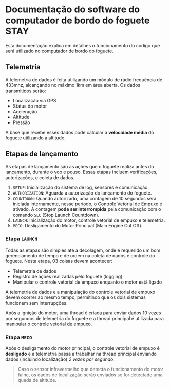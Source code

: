 # Documentação do software do computador de bordo do foguete STAY

Esta documentação explica em detalhes o funcionamento do código que será utilizado no computador de bordo do foguete.

## Telemetria

A telemetria de dados é feita utilizando um módulo de rádio frequência de 433mhz, alcançando no máximo 1km em área aberta. Os dados transmitidos serão:

- Localização via GPS
- Status do motor
- Aceleração
- Altitude
- Pressão

A base que recebe esses dados pode calcular a **velocidade média** do foguete utilizando a altitude.

## Etapas de lançamento

As etapas de lançamento são as ações que o foguete realiza antes do lançamento, durante o voo e pouso. Essas etapas incluem verificações, autorizações, e coleta de dados.

1. `SETUP`: Inicialização do sistema de log, sensores e comunicação.
2. `AUTHORIZATION`: Aguarda a autorização do lançamento do foguete.
3. `COUNTDOWN`: Quando autorizado, uma contagem de 10 segundos será iniciada internamente, nesse período, o Controle Vetorial de Empuxo é ativado. A contagem **pode ser interrompida** pela comunicação com o comando `SLC` (Stop Launch Countdown).
4. `LAUNCH`: Inicialização do motor, controle vetorial de empuxo e telemetria.
5. `MECO`: Desligamento do Motor Principal (Main Engine Cut Off).

### Etapa `LAUNCH`

Todas as etapas são simples até a decolagem, onde é requerido um bom gerenciamento de tempo e de ordem na coleta de dados e controle do foguete. Nesta etapa, 03 coisas devem acontecer:

- Telemetria de dados
- Registro de ações realizadas pelo foguete (logging)
- Manipular o controle vetorial de empuxo enquanto o motor está ligado

A telemetria de dados e a manipulação do controle vetorial de empuxo devem ocorrer ao mesmo tempo, permitindo que os dois sistemas funcionem sem interrupções.

Após a ignição do motor, uma thread é criada para enviar dados 10 vezes por segundos de telemetria do foguete e a thread principal é utilizada para manipular o controle vetorial de empuxo.

### Etapa `MECO`

Após o desligamento do motor principal, o controle vetorial de empuxo é **desligado** e a telemetria passa a trabalhar na thread principal enviando dados (incluindo localização) *2 vezes por segundo*.

> Caso o sensor infravermelho que detecta o funcionamento do motor falhe, os dados de localização serão enviados se for detectado uma queda de altitude.